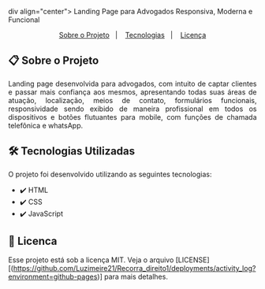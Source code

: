 div align="center">
   Landing Page para Advogados Responsiva, Moderna e Funcional
</div>


<p align="center">
  <a href="#clipboard-sobre-o-projeto">Sobre o Projeto</a>&nbsp;&nbsp;&nbsp;|&nbsp;&nbsp;&nbsp;
  <a href="#hammer_and_wrench-tecnologias-utilizadas">Tecnologias</a>&nbsp;&nbsp;&nbsp;|&nbsp;&nbsp;&nbsp;
  <a href="#closed_book-licenca">Licença</a>
</p>

## :clipboard: Sobre o Projeto

<p align="justify">
Landing page desenvolvida para advogados, com intuito de
captar clientes e passar mais confiança aos mesmos, apresentando
todas suas áreas de atuação, localização, meios de contato,
formulários funcionais, responsividade sendo exibido de maneira
profissional em todos os dispositivos e botões flutuantes
para mobile, com funções de chamada telefônica e whatsApp.
</p>

## :hammer_and_wrench: Tecnologias Utilizadas

O projeto foi desenvolvido utilizando as seguintes tecnologias:

* :heavy_check_mark: HTML
* :heavy_check_mark: CSS
* :heavy_check_mark: JavaScript

## :closed_book: Licenca

Esse projeto está sob a licença MIT. Veja o arquivo [LICENSE][(https://github.com/Luzimeire21/Recorra_direito1/deployments/activity_log?environment=github-pages)] para mais detalhes.


